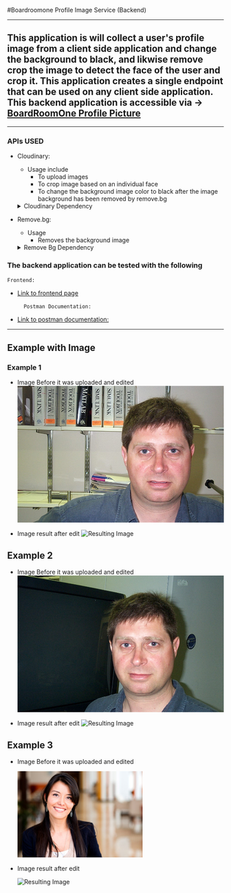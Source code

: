#Boardroomone Profile Image Service (Backend)
***

This application is will collect a user's profile image from a client side application and change the background to black, and likwise remove crop the image to detect the face of the user and crop it.
This application creates a single endpoint that can be used on any client side application.
This backend application is accessible via -> [BoardRoomOne Profile Picture](https://boardroom-one-image.herokuapp.com/profile-photo/add-image)
---
***
### APIs USED

* Cloudinary:
    * Usage include
        * To upload images
        * To crop image based on an individual face
        * To change the background image color to black after the image background has been removed by remove.bg

    <details>
        <summary>Cloudinary Dependency</summary> 
  
        <dependency>
            <groupId>org.apache.httpcomponents</groupId>
            <artifactId>httpmime</artifactId>
            <version>4.5.13</version>
        </dependency>
    </details>

* Remove.bg: 
    * Usage
        * Removes the background image
    <details>
        <summary>Remove Bg Dependency</summary>

  The dependency can be accessible from [maven repository](https://mvnrepository.com/artifact/org.apache.httpcomponents/fluent-hc)

        <dependency>
            <groupId>org.apache.httpcomponents</groupId>
            <artifactId>fluent-hc</artifactId>
            <version>4.5.13</version>
        </dependency>
    </details>


### The backend application can be tested with the following
    Frontend:

* [Link to frontend page](https://boardroomone.netlify.app/)
    
        Postman Documentation:
* [Link to postman documentation:](https://documenter.getpostman.com/view/15208329/TzzBpbCP)

---
## Example with Image
### Example 1
* Image Before it was uploaded and edited
![Image to Upload](src/main/resources/static/test_imgs/image_0001.jpg)



* Image result after edit
![Resulting Image](https://res.cloudinary.com/toshmanuel/image/upload/v1629305627/boardroomone/image_0001.png)
  
## Example 2
* Image Before it was uploaded and edited
  ![Image to Upload](src/main/resources/static/test_imgs/image_0018.jpg)



* Image result after edit
  ![Resulting Image](https://res.cloudinary.com/toshmanuel/image/upload/v1629298049/boardroomone/image_0018.png)


## Example 3
* Image Before it was uploaded and edited
  
  ![Image to Upload](src/main/resources/static/test_imgs/woman_orig.jpg)



* Image result after edit
  
  ![Resulting Image](https://res.cloudinary.com/toshmanuel/image/upload/v1629298115/boardroomone/woman_orig.png)
